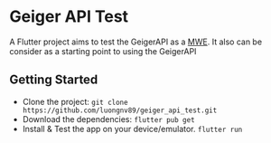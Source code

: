# Geiger API Test

A Flutter project aims to test the GeigerAPI as a [MWE](https://stackoverflow.com/help/minimal-reproducible-example).
It also can be consider as a starting point to using the GeigerAPI

## Getting Started

- Clone the project: `git clone https://github.com/luongnv89/geiger_api_test.git`
- Download the dependencies: `flutter pub get`
- Install & Test the app on your device/emulator. `flutter run`

